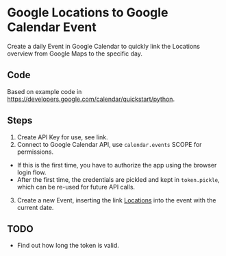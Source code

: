 # Google Locations to Google Calendar Event

Create a daily Event in Google Calendar to quickly link the Locations overview from Google Maps to
the specific day.

## Code

Based on example code in <https://developers.google.com/calendar/quickstart/python>.

## Steps

1. Create API Key for use, see link.
2. Connect to Google Calendar API, use `calendar.events` SCOPE for permissions.

- If this is the first time, you have to authorize the app using the browser login flow.
- After the first time, the credentials are pickled and kept in `token.pickle`, which can be re-used for future API calls.

3. Create a new Event, inserting the link [Locations](https://www.google.se/maps/timeline?hl=nl&authuser=0&pb=!1m2!1m1!1s2020-08-20) into the event with the current date.

## TODO

- Find out how long the token is valid.
